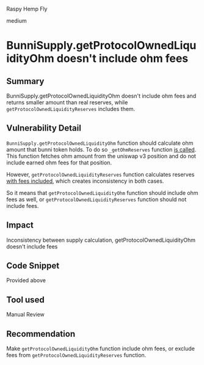 Raspy Hemp Fly

medium

# BunniSupply.getProtocolOwnedLiquidityOhm doesn't include ohm fees

## Summary
BunniSupply.getProtocolOwnedLiquidityOhm doesn't include ohm fees and returns smaller amount than real reserves, while `getProtocolOwnedLiquidityReserves` includes them.
## Vulnerability Detail
`BunniSupply.getProtocolOwnedLiquidityOhm` function should calculate ohm amount that bunni token holds. To do so `_getOhmReserves` function [is called](https://github.com/sherlock-audit/2023-11-olympus-rvierdiyev/blob/main/bophades/src/modules/SPPLY/submodules/BunniSupply.sol#L188C22-L188C37). This function fetches ohm amount from the uniswap v3 position and do not include earned ohm fees for that position.

However, `getProtocolOwnedLiquidityReserves` function calculates reserves [with fees included](https://github.com/sherlock-audit/2023-11-olympus-rvierdiyev/blob/main/bophades/src/modules/SPPLY/submodules/BunniSupply.sol#L231), which creates inconsistency in both cases. 

So it means that `getProtocolOwnedLiquidityOhm` function should include ohm fees as well, or `getProtocolOwnedLiquidityReserves` function should not include fees.
## Impact
Inconsistency between supply calculation, getProtocolOwnedLiquidityOhm doesn't include fees
## Code Snippet
Provided above
## Tool used

Manual Review

## Recommendation
Make `getProtocolOwnedLiquidityOhm` function include ohm fees, or exclude fees from `getProtocolOwnedLiquidityReserves` function.